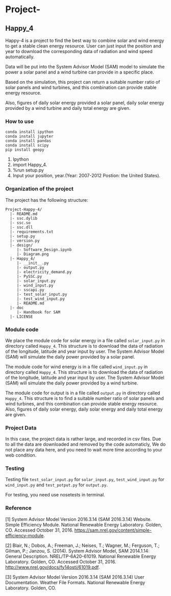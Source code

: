 # Project-
## Happy_4

Happy-4 is a project to find the best way to combine solar and wind energy to get a stable clean energy resource. 
User can just input the position and year to download the corresponding data of radiation and wind speed automatically.

Data will be put into the System Advisor Model (SAM) model to simulate the power a solar panel and a wind turbine can provide in a specific place.

Based on the simulation, this project can return a suitable number ratio of solar panels and wind turbines, and this combination can provide stable energy resource.

Also, figures of daily solar energy provided a solar panel, daily solar energy provided by a wind turbine and daily total energy are given.

### How to use

    conda install ipython
    conda install jupyter
    conda install pandas
    conda install scipy
    pip install geopy
 
1. Ipython
2. import Happy_4.
3. %run setup.py
4. Input your position, year.(Year: 2007-2012   Postion: the United States).

### Organization of the  project

The project has the following structure:

    Project-Happy-4/
      |- README.md
      |- ssc.dylib
      |- ssc.so
      |- ssc.dll
      |- requirements.txt
      |- setup.py
      |- version.py
      |- design/
         |- Software_Design.ipynb
         |- Diagram.png
      |- Happy_4/
         |- __init__.py
         |- output.py
         |- electricity_demand.py
         |- PySSC.py
         |- solar_input.py
         |- wind_input.py
         |- sscapi.py  
         |- test_solar_input.py
         |- test_wind_input.py
         |- README.md
      |- doc
         |- Handbook for SAM
      |- LICENSE


### Module code

We place the module code for solar energy in a file called `solar_input.py` in directory called
`Happy_4`. This structure is to download the data of radiation of the longitude, latitude and year input by user.
The System Advisor Model (SAM) will simulate the daily power provided by a solar panel.

The module code for wind energy is in a file called `wind_input.py` in directory called
`Happy_4`. This structure is to download the data of radiation of the longitude, latitude and year input by user.
The System Advisor Model (SAM) will simulate the daily power provided by a wind turbine.

The module code for output is in a file called `output.py` in directory called
`Happy_4`. This structure is to find a suitable number ratio of solar panels and wind turbines, 
and this combination can provide stable energy resource. Also, figures of daily solar energy, 
daily solar energy and daily total energy are given.

### Project Data

In this case, the project data is rather large, and recorded in csv
files. Due to all the data are downloaded and removed by the code automaticly,
We do not place any data here, and you need to wait more time according to your web condition.

### Testing

Testing file `test_solar_input.py` for `solar_input.py`, `test_wind_input.py` for `wind_input.py` 
and `test_potput.py` for `output.py`.

For testing, you need use nosetests in terminal.


### Reference

[1] System Advisor Model Version 2016.3.14 (SAM 2016.3.14) Website. Simple Efficiency Module. National Renewable Energy Laboratory. Golden, CO. Accessed October 31, 2016. https://sam.nrel.gov/content/simple-efficiency-module.

[2] Blair, N.; Dobos, A.; Freeman, J.; Neises, T.; Wagner, M.; Ferguson, T.; Gilman, P.; Janzou, S. (2014). System Advisor Model, SAM 2014.1.14: General Description. NREL/TP-6A20-61019. National Renewable Energy Laboratory. Golden, CO. Accessed October 31, 2016. http://www.nrel.gov/docs/fy14osti/61019.pdf.

[3] System Advisor Model Version 2016.3.14 (SAM 2016.3.14) User Documentation. Weather File Formats. National Renewable Energy Laboratory. Golden, CO.


